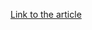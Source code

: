 [Link to the article](https://thehackernews.com/2025/07/over-600-laravel-apps-exposed-to-remote.html)
